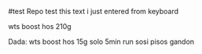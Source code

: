 #test Repo
test
this text i just entered from keyboard

wts boost hos 210g

Dada: wts boost hos 15g solo 5min run
sosi pisos gandon

